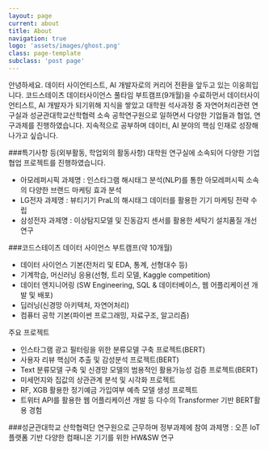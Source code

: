 ```yaml
---
layout: page
current: about
title: About
navigation: true
logo: 'assets/images/ghost.png'
class: page-template
subclass: 'post page'
---
```


안녕하세요.
데이터 사이언티스트, AI 개발자로의 커리어 전환을 앞두고 있는 이웅희입니다.
코드스테이츠 데이터사이언스 풀타임 부트캠프(9개월)을 수료하먼서 데이터사이언티스트, AI 개발자가 되기위해 지식을 쌓았고 대학원 석사과정 중 자연어처리관련 연구실과 성균관대학교산학협력 소속 공학연구원으로 일하면서 다양한 기업들과 협업, 연구과제를 진행하였습니다.
지속적으로 공부하며 데이터, AI 분야의 핵심 인재로 성장해나가고 싶습니다.

###특기사항 등(외부활동, 학업외의 활동사항)
대학원 연구실에 소속되어 다양한 기업 협업 프로젝트를 진행하였습니다.

- 아모레퍼시픽
과제명 : 인스타그램 해시태그 분석(NLP)를 통한 아모레퍼시픽 소속의 다양한 브랜드 마케팅 효과 분석
- LG전자
과제명 : 뷰티기기 PraL의 해시태그 데이터를 활용한 기기 마케팅 전략 수립
- 삼성전자
과제명 : 이상탐지모델 및 진동감지 센서를 활용한 세탁기 설치품질 개선 연구

###코드스테이츠 데이터 사이언스 부트캠프(약 10개월)

- 데이터 사이언스 기본(전처리 및 EDA, 통계, 선형대수 등)
- 기계학습, 머신러닝 응용(선형, 트리 모델, Kaggle competition)
- 데이터 엔지니어링 (SW Engineering, SQL & 데이터베이스, 웹 어플리케이션 개발 및 배포)
- 딥러닝(신경망 아키텍처, 자연어처리)
- 컴퓨터 공학 기본(파이썬 프로그래밍, 자료구조, 알고리즘)

주요 프로젝트
- 인스타그램 광고 필터링을 위한 분류모델 구축 프로젝트(BERT)
- 사용자 리뷰 핵심어 추출 및 감성분석 프로젝트(BERT)
- Text 분류모델 구축 및 신경망 모델의 범용적인 활용가능성 검증 프로젝트(BERT)
- 미세먼지와 집값의 상관관계 분석 및 시각화 프로젝트
- RF, XGB 활용한 정기예금 가입여부 예측 모델 생성 프로젝트
- 트위터 API를 활용한 웹 어플리케이션 개발
등 다수의 Transformer 기반 BERT활용 경험

###성균관대학교 산학협력단 연구원으로 근무하며 정부과제에 참여
과제명 : 오픈 IoT 플랫폼 기반 다양한 컴패니온 기기를 위한 HW&SW 연구

